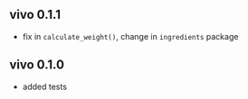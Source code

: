 vivo 0.1.1
----------------------------------------------------------------
* fix in `calculate_weight()`, change in `ingredients` package

vivo 0.1.0
----------------------------------------------------------------
* added tests

